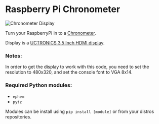 # Raspberry Pi Chronometer

![Chronometer Display](chronometer.jpg "Chronometer Display")

Turn your RaspberryPi in to a [Chronometer](https://www.reddit.com/r/raspberry_pi/comments/bb8ddc/made_a_rpi_desk_clock_as_a_means_of_learning/).

Display is a [UCTRONICS 3.5 Inch HDMI display](https://www.amazon.com/gp/product/B076M399XX).

### Notes:

In order to get the display to work with this code, you need to set the resolution to 480x320, and set the console font to VGA 8x14.

### Required Python modules:

* `ephem`
* `pytz`

Modules can be install using `pip install [module]` or from your distros repositories.
